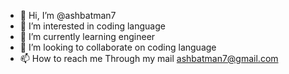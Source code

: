 - 👋 Hi, I’m @ashbatman7
- 👀 I’m interested in coding language 
- 🌱 I’m currently learning engineer 
- 💞️ I’m looking to collaborate on coding language 
- 📫 How to reach me 
     Through my mail 
      ashbatman7@gmail.com

<!---
ashbatman7/ashbatman7 is a ✨ special ✨ repository because its `README.md` (this file) appears on your GitHub profile.
You can click the Preview link to take a look at your changes.
--->

